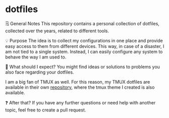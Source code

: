 # dotfiles

🗒️ General Notes
This repository contains a personal collection of dotfiles, collected over the years, related to different tools.

💡 Purpose
The idea is to collect my configurations in one place and provide easy access to them from different devices. This way, in case of a disaster, I am not tied to a single system. Instead, I can easily configure any system to behave the way I am used to.

💬 What should I expect?
You might find ideas or solutions to problems you also face regarding your dotfiles.

I am a big fan of TMUX as well. For this reason, my TMUX dotfiles are available in their own [repository](https://github.com/CSpyridakis/tmux-monitor-theme), where the tmux theme I created is also available.

❓ After that?
If you have any further questions or need help with another topic, feel free to create a pull request.
